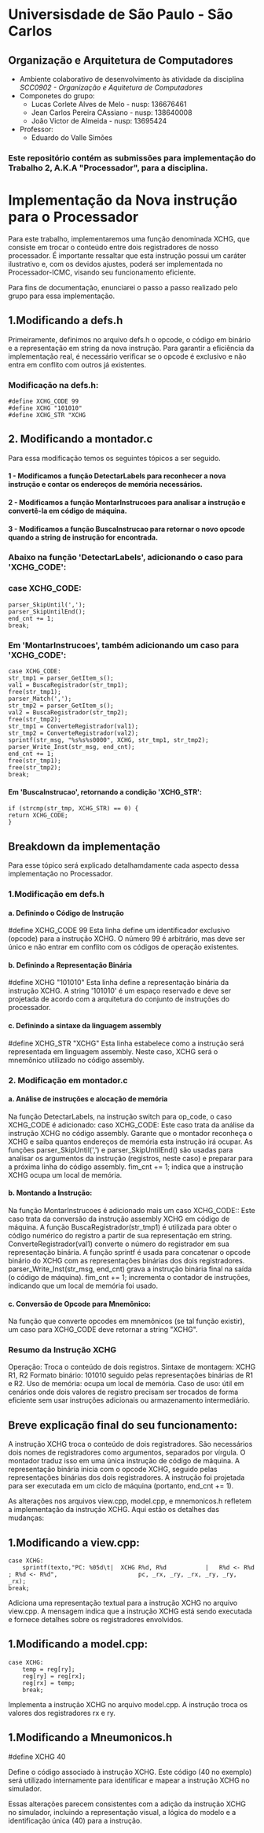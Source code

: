 # Universisdade de São Paulo - São Carlos
## Organização e Arquitetura de Computadores
  - Ambiente colaborativo de desenvolvimento às atividade da disciplina *SCC0902 - Organização e Aquitetura de Computadores*
  - Componetes do grupo:
      - Lucas Corlete Alves de Melo - nusp: 136676461
      - Jean Carlos Pereira CAssiano - nusp: 138640008
      - João Victor de Almeida - nusp: 13695424
  - Professor:
      - Eduardo do Valle Simões
      

### Este repositório contém as submissões para implementação do Trabalho 2, A.K.A "Processador", para a disciplina.

# Implementação da Nova instrução para o Processador

Para este trabalho, implementaremos uma função denominada XCHG, que consiste em trocar o conteúdo entre dois registradores de nosso processador. É importante ressaltar que esta instrução possui um caráter ilustrativo e, com os devidos ajustes, poderá ser implementada no Processador-ICMC, visando seu funcionamento eficiente.

Para fins de documentação, enunciarei o passo a passo realizado pelo grupo para essa implementação.

## 1.Modificando a defs.h
Primeiramente, definimos no arquivo defs.h o opcode, o código em binário e a representação em string da nova instrução. Para garantir a eficiência da implementação real, é necessário verificar se o opcode é exclusivo e não entra em conflito com outros já existentes.

### Modificação na defs.h:
    #define XCHG_CODE 99
    #define XCHG "101010"
    #define XCHG_STR "XCHG

## 2. Modificando a montador.c
Para essa modificação temos os seguintes tópicos a ser seguido.
#### 1 - Modificamos a função DetectarLabels para reconhecer a nova instrução e contar os endereços de memória necessários.
#### 2 - Modificamos a função MontarInstrucoes para analisar a instrução e convertê-la em código de máquina.
#### 3 - Modificamos a função BuscaInstrucao para retornar o novo opcode quando a string de instrução for encontrada.

### Abaixo na função 'DetectarLabels', adicionando o caso para 'XCHG_CODE':

### case XCHG_CODE:
    parser_SkipUntil(','); 
    parser_SkipUntilEnd(); 
    end_cnt += 1; 
    break;

### Em 'MontarInstrucoes', também adicionando  um caso para 'XCHG_CODE':
    case XCHG_CODE:
    str_tmp1 = parser_GetItem_s();
    val1 = BuscaRegistrador(str_tmp1);
    free(str_tmp1);
    parser_Match(',');
    str_tmp2 = parser_GetItem_s();
    val2 = BuscaRegistrador(str_tmp2);
    free(str_tmp2);
    str_tmp1 = ConverteRegistrador(val1);
    str_tmp2 = ConverteRegistrador(val2);
    sprintf(str_msg, "%s%s%s0000", XCHG, str_tmp1, str_tmp2);
    parser_Write_Inst(str_msg, end_cnt);
    end_cnt += 1;
    free(str_tmp1);
    free(str_tmp2);
    break;


#### Em 'BuscaInstrucao', retornando a condição 'XCHG_STR':
    if (strcmp(str_tmp, XCHG_STR) == 0) {
    return XCHG_CODE;
    }

## Breakdown da implementação
Para esse tópico será explicado detalhamdamente cada aspecto dessa implementação no Processador.

### 1.Modificação em defs.h

#### a. Definindo o Código de Instrução

#define XCHG_CODE 99
    Esta linha define um identificador exclusivo (opcode) para a instrução XCHG. O número 99 é arbitrário, mas deve ser único e não entrar em conflito com os códigos de operação existentes.

#### b. Definindo a Representação Binária

 #define XCHG "101010"
     Esta linha define a representação binária da instrução XCHG. A string '101010' é um espaço reservado e deve ser projetada de acordo com a arquitetura do conjunto de instruções do processador.

#### c. Definindo a sintaxe da linguagem assembly

#define XCHG_STR "XCHG"
    Esta linha estabelece como a instrução será representada em linguagem assembly. Neste caso, XCHG será o mnemônico utilizado no código assembly.

### 2. Modificação em montador.c
#### a. Análise de instruções e alocação de memória

 Na função DetectarLabels, na instrução switch para op_code, o caso XCHG_CODE é adicionado:
     caso XCHG_CODE:
         Este caso trata da análise da instrução XCHG no código assembly. Garante que o montador reconheça o XCHG e saiba quantos endereços de memória esta instrução irá ocupar.
         As funções parser_SkipUntil(',') e parser_SkipUntilEnd() são usadas para analisar os argumentos da instrução (registros, neste caso) e preparar para a próxima linha do código assembly.
         fim_cnt += 1; indica que a instrução XCHG ocupa um local de memória.

#### b. Montando a Instrução:
 Na função MontarInstrucoes é adicionado mais um caso XCHG_CODE::
    Este caso trata da conversão da instrução assembly XCHG em código de máquina.
    A função BuscaRegistrador(str_tmp1) é utilizada para obter o código numérico do registro a partir de sua representação em string.
    ConverteRegistrador(val1) converte o número do registrador em sua representação binária.
    A função sprintf é usada para concatenar o opcode binário do XCHG com as representações binárias dos dois registradores.
    parser_Write_Inst(str_msg, end_cnt) grava a instrução binária final na saída (o código de máquina).
    fim_cnt += 1; incrementa o contador de instruções, indicando que um local de memória foi usado.

#### c. Conversão de Opcode para Mnemônico:
Na função que converte opcodes em mnemônicos (se tal função existir), um caso para XCHG_CODE deve retornar a string "XCHG".

### Resumo da Instrução XCHG
Operação: Troca o conteúdo de dois registros.
Sintaxe de montagem: XCHG R1, R2
Formato binário: 101010 seguido pelas representações binárias de R1 e R2.
Uso de memória: ocupa um local de memória.
Caso de uso: útil em cenários onde dois valores de registro precisam ser trocados de forma eficiente sem usar instruções adicionais ou armazenamento intermediário.

## Breve explicação final do seu funcionamento:
A instrução XCHG troca o conteúdo de dois registradores. São necessários dois nomes de registradores como argumentos, separados por vírgula. O montador traduz isso em uma única instrução de código de máquina. A representação binária inicia com o opcode XCHG, seguido pelas representações binárias dos dois registradores. A instrução foi projetada para ser executada em um ciclo de máquina (portanto, end_cnt += 1).


As alterações nos arquivos view.cpp, model.cpp, e mnemonicos.h refletem a implementação da instrução XCHG. Aqui estão os detalhes das mudanças:

## 1.Modificando a view.cpp:
	case XCHG: 
        sprintf(texto,"PC: %05d\t|	XCHG R%d, R%d			|	R%d <- R%d ; R%d <- R%d", 						pc, _rx, _ry, _rx, _ry, _ry, _rx);    
    break;


Adiciona uma representação textual para a instrução XCHG no arquivo view.cpp. A mensagem indica que a instrução XCHG está sendo executada e fornece detalhes sobre os registradores envolvidos.
## 1.Modificando a model.cpp:
    case XCHG:
        temp = reg[ry];
        reg[ry] = reg[rx];
        reg[rx] = temp;
        break;

Implementa a instrução XCHG no arquivo model.cpp. A instrução troca os valores dos registradores rx e ry.
## 1.Modificando a Mneumonicos.h
#define XCHG 40


Define o código associado à instrução XCHG. Este código (40 no exemplo) será utilizado internamente para identificar e mapear a instrução XCHG no simulador.

Essas alterações parecem consistentes com a adição da instrução XCHG no simulador, incluindo a representação visual, a lógica do modelo e a identificação única (40) para a instrução.

